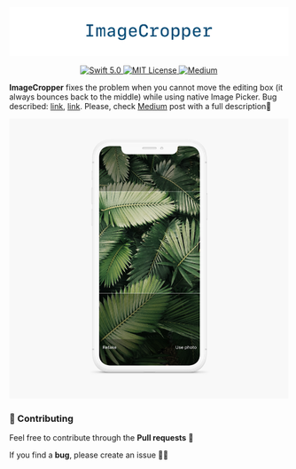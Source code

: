 <p align="center">
  <img width="769" src="https://github.com/mikhailpanfilov/ImageCropper/blob/master/ImageCropper_header.png">
</p>

<p align="center">
  <a href="https://swift.org">
        <img src="https://img.shields.io/badge/swift-5.0-orange.svg" alt="Swift 5.0">
    </a>
    <a href="LICENSE">
        <img src="https://img.shields.io/badge/license-MIT-brightgreen.svg" alt="MIT License">
    </a>
    <a href="https://medium.com/@mikhailpanfilov">
        <img src="https://img.shields.io/badge/medium-mikhailpanfilov-lightgray.svg" alt="Medium">
    </a>
</p>

**ImageCropper** fixes the problem when you cannot move the editing box (it always bounces back to the middle) while using native Image Picker. Bug described: [link](https://stackoverflow.com/questions/12630155/uiimagepicker-allowsediting-stuck-in-center/13167122#13167122), [link](https://stackoverflow.com/questions/41706549/cant-pan-image-taken-from-camera-with-uiimagepicker).
Please, check [Medium](https://medium.com/@mikhailpanfilov/simple-image-picker-1d804c91c8d7) post with a full description👏

<p align="center">
  <img width="769" src="https://github.com/mikhailpanfilov/ImageCropper/blob/master/ImageCropper_body.png">
</p>

### 🚀 Contributing

Feel free to contribute through the **Pull requests** 🤝

If you find a **bug**, please create an issue 🤷‍♂️
